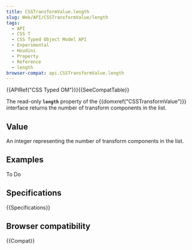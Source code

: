 ```yaml
---
title: CSSTransformValue.length
slug: Web/API/CSSTransformValue/length
tags:
  - API
  - CSS T
  - CSS Typed Object Model API
  - Experimental
  - Houdini
  - Property
  - Reference
  - length
browser-compat: api.CSSTransformValue.length
---
```

{{APIRef("CSS Typed OM")}}{{SeeCompatTable}}

The read-only **`length`** property of the
{{domxref("CSSTransformValue")}} interface returns the number of transform components in
the list.

## Value

An integer representing the number of transform components in the list.

## Examples

To Do

## Specifications

{{Specifications}}

## Browser compatibility

{{Compat}}
